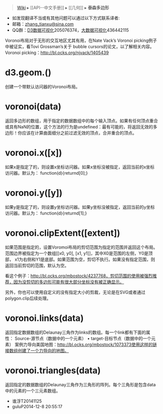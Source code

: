 > [Wiki](Home) ▸ [[API--中文手册]] ▸ [[几何]] ▸ **泰森多边形**

* 如发现翻译不当或有其他问题可以通过以下方式联系译者:
* 邮箱：zhang_tianxu@sina.com
* QQ群：[D3数据可视化](http://jq.qq.com/?_wv=1027&k=ZGcqYF)205076374，[大数据可视化](http://jq.qq.com/?_wv=1027&k=S8wGMe)436442115

Voronoi布局对于无形的交互地区尤其有用，在Nate Vack’s Voronoi picking例子中被证实，看Tovi Grossman’s关于 bubble cursors的论文，以了解相关内容。
Voronoi picking：http://bl.ocks.org/njvack/1405439
# d3.geom.()

创建一个带默认访问器的Voronoi布局。
# voronoi(data)
返回多边形的数组，用于指定的数据数组中的每个输入顶点。如果有任何顶点重合或具有NaN的位置，这个方法的行为是undefined：最有可能的，将返回无效的多边形！你应该在计算曲面细分之前过滤无效的顶点，合并重合的顶点。
# voronoi.x([x])

如果x是指定了的，则设置x坐标访问器。如果x坐标没被指定，返回当前的x坐标访问器。默认为：
function(d){returnd[0];}
# voronoi.y([y])

如果y是指定了的，则设置y坐标访问器。如果y坐标没被指定，返回当前的y坐标访问器。默认为：
function(d){returnd[1];}
# voronoi.clipExtent([extent])
如果范围是指定的，设置Voromoi布局的剪切范围为指定的范围并返回这个布局。范围边界被指定为一个数组[[x0, y0], [x1, y1]]，其中X0是范围的左侧，Y0是顶部， x1为右侧和Y1是底部。如果范围为空，剪切不执行。如果没有指定范围，则返回当前剪切的范围，默认为空。

看这个例子：http://bl.ocks.org/mbostock/4237768，剪切范围的使用被强烈推荐，因为没剪切的多边形可能有很大部分坐标没有被正确显示。

另外，你也可以使用自定义的没有指定大小的剪裁，无论是在SVG或者通过 polygon.clip后续处理。
# voronoi.links(data)

返回指定数据数组的Delaunay三角作为links的数组。每一个link都有下面的属性：
	Source-源节点（数据中的一个元素）
•	target-目标节点（数据中的一个元素）
案例力导向美国地图：http://bl.ocks.org/mbostock/1073373使用这样的链接数组创建了一个力导向的地图。
# voronoi.triangles(data)

返回指定的数据数组的Delaunay三角作为三角形的阵列。每个三角形是包含data中的元素的一个三元素数组。

* 谁浮T20141125 
* guluP2014-12-8 20:55:17

